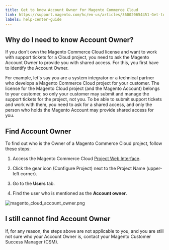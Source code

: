 ```yaml
---
title: Get to know Account Owner for Magento Commerce Cloud
link: https://support.magento.com/hc/en-us/articles/360020654451-Get-to-know-Account-Owner-for-Magento-Commerce-Cloud
labels: help-center-guide
---
```


## Why do I need to know Account Owner?

If you don't own the Magento Commerce Cloud license and want to work with support tickets for a Cloud project, you need to ask the Magento Account Owner to provide you with shared access. For this, you first have to identify the Account Owner.

For example, let's say you are a system integrator or a technical partner who develops a Magento Commerce Cloud project for your customer. The license for the Magento Cloud project (and the Magento Account) belongs to your customer, so only your customer may submit and manage the support tickets for the project, not you. To be able to submit support tickets and work with them, you need to ask for a shared access, and only the person who holds the Magento Account may provide shared access for you.

## Find Account Owner

To find out who is the Owner of a Magento Commerce Cloud project, follow these steps:

1. Access the Magento Commerce Cloud [Project Web Interface](http://devdocs.magento.com/guides/v2.2/cloud/project/projects.html).

1. Click the gear icon (Configure Project) next to the Project Name (upper-left corner).

1. Go to the **Users** tab.

1. Find the user who is mentioned as the **Account owner**.



![magento_cloud_account_owner.png](https://support.magento.com/hc/article_attachments/360016623511/magento_cloud_account_owner.png)

## I still cannot find Account Owner

If, for any reason, the steps above are not applicable to you, and you are still not sure who your Account Owner is, contact your Magento Customer Success Manager (CSM).

